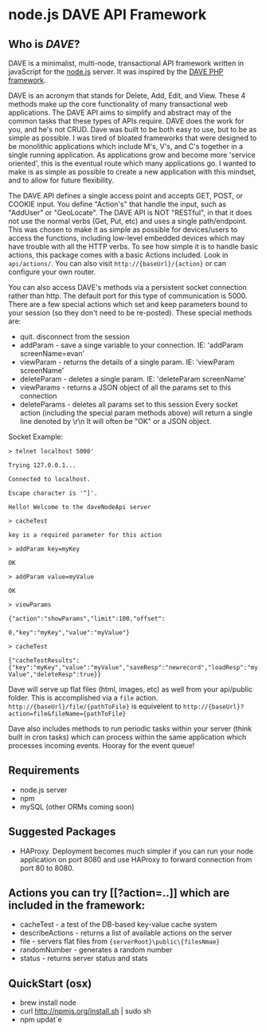 # node.js DAVE API Framework

## Who is _DAVE_?
DAVE is a minimalist, multi-node, transactional API framework written in javaScript for the [node.js](http://nodejs.org) server.  It was inspired by the [DAVE PHP framework](http://github.com/evantahler/php-dave-api).

DAVE is an acronym that stands for Delete, Add, Edit, and View. These 4 methods make up the core functionality of many transactional web applications. The DAVE API aims to simplify and abstract may of the common tasks that these types of APIs require.  DAVE does the work for you, and he's not CRUD.  Dave was built to be both easy to use, but to be as simple as possible.  I was tired of bloated frameworks that were designed to be monolithic applications which include M's, V's, and C's together in a single running application.  As applications grow and become more 'service oriented', this is the eventual route which many applications go.  I wanted to make is as simple as possible to create a new application with this mindset, and to allow for future flexibility.

The DAVE API defines a single access point and accepts GET, POST, or COOKIE input. You define "Action's" that handle the input, such as "AddUser" or "GeoLocate". The DAVE API is NOT "RESTful", in that it does not use the normal verbs (Get, Put, etc) and uses a single path/endpoint. This was chosen to make it as simple as possible for devices/users to access the functions, including low-level embedded devices which may have trouble with all the HTTP verbs.  To see how simple it is to handle basic actions, this package comes with a basic Actions included. Look in `api/actions/`.    You can also visit `http://{baseUrl}/{action}` or can configure your own router.

You can also access DAVE's methods via a persistent socket connection rather than http.  The default port for this type of communication is 5000.  There are a few special actions which set and keep parameters bound to your session (so they don't need to be re-posted).  These special methods are:

* quit. disconnect from the session
* addParam - save a singe variable to your connection.  IE: 'addParam screenName=evan'
* viewParam - returns the details of a single param. IE: 'viewParam screenName'
* deleteParam - deletes a single param.  IE: 'deleteParam screenName'
* viewParams - returns a JSON object of all the params set to this connection
* deleteParams - deletes all params set to this session
Every socket action (including the special param methods above) will return a single line denoted by \r\n  It will often be "OK" or a JSON object.

Socket Example:

`> telnet localhost 5000'`

`Trying 127.0.0.1...`

`Connected to localhost.`

`Escape character is '^]'.`

`Hello! Welcome to the daveNodeApi server`

`> cacheTest`

`key is a required parameter for this action`

`> addParam key=myKey`

`OK`

`> addParam value=myValue`

`OK`

`> viewParams`

`{"action":"showParams","limit":100,"offset":`

`0,"key":"myKey","value":"myValue"}`

`> cacheTest`

`{"cacheTestResults":{"key":"myKey","value":"myValue","saveResp":"newrecord","loadResp":"myValue","deleteResp":true}}`

Dave will serve up flat files (html, images, etc) as well from your api/public folder.  This is accomplished via a `file` action. `http://{baseUrl}/file/{pathToFile}` is equivelent to `http://{baseUrl}?action=file&fileName={pathToFile}`

Dave also includes methods to run periodic tasks within your server (think built in cron tasks) which can process within the same application which processes incoming events.  Hooray for the event queue!

## Requirements
* node.js server
* npm
* mySQL (other ORMs coming soon)

## Suggested Packages
* HAProxy.  Deployment becomes much simpler if you can run your node application on port 8080 and use HAProxy to forward connection from port 80 to 8080.


## Actions you can try [[?action=..]] which are included in the framework:
* cacheTest - a test of the DB-based key-value cache system
* describeActions - returns a list of available actions on the server
* file - servers flat files from `{serverRoot}\public\{filesNmae}`
* randomNumber - generates a random number
* status - returns server status and stats

## QuickStart (osx)
* brew install node
* curl http://npmjs.org/install.sh | sudo sh
* npm updat`e